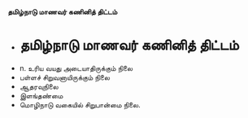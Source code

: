 **தமிழ்நாடு மாணவர் கணினித் திட்டம்**
- # தமிழ்நாடு மாணவர் கணினித் திட்டம்
- n. உரிய வயது அடையாதிருக்கும் நிலை
- பள்ளச் சிறுவனாயிருக்கும் நிலை
- ஆதரவுநிலை
- இளங்தண்மை
- மொழிநாடு வகையில் சிறுபான்மை நிலை.

